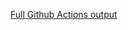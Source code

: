 [Full Github Actions output](https://github.com/Ven0m0/Pihole-Lists/actions/runs/18797626215?check_suite_focus=true)
